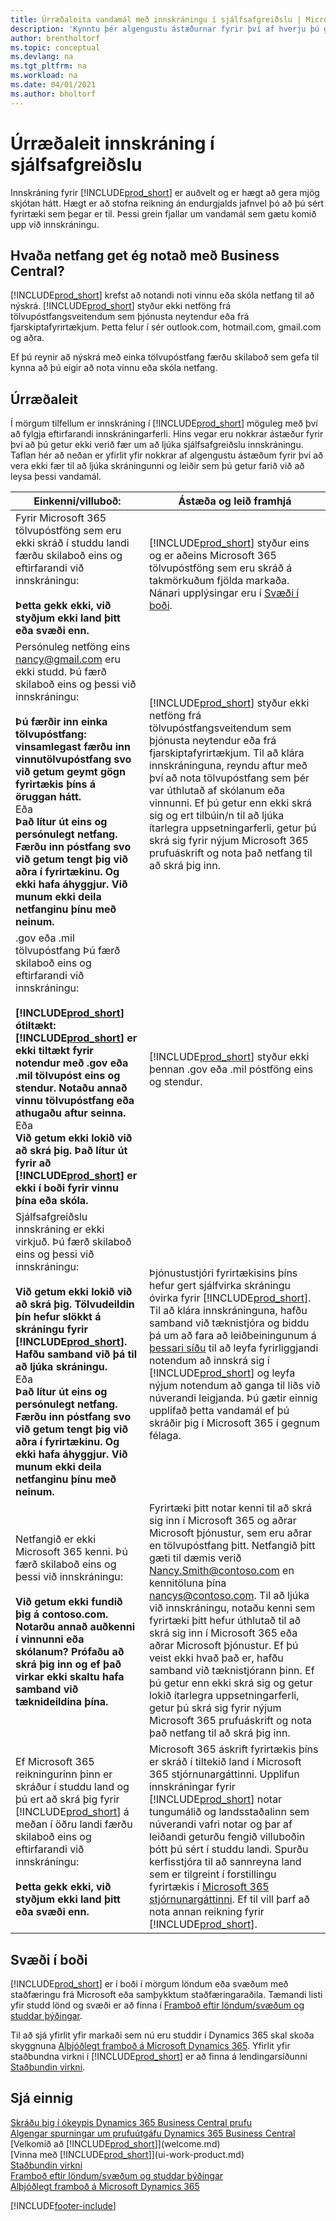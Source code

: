 ```yaml
---
title: Úrræðaleita vandamál með innskráningu í sjálfsafgreiðslu | Microsoft Docs
description: 'Kynntu þér algengustu ástæðurnar fyrir því af hverju þú getur hugsanlega ekki klárað innskráningu í Business Central, og hvernig hægt er að vinna í kringum þær.'
author: brentholtorf
ms.topic: conceptual
ms.devlang: na
ms.tgt_pltfrm: na
ms.workload: na
ms.date: 04/01/2021
ms.author: bholtorf
---
```

# Úrræðaleit innskráning í sjálfsafgreiðslu
Innskráning fyrir [!INCLUDE[prod_short](includes/prod_short.md)] er auðvelt og er hægt að gera mjög skjótan hátt. Hægt er að stofna reikning án endurgjalds jafnvel þó að þú sért fyrirtæki sem þegar er til. Þessi grein fjallar um vandamál sem gætu komið upp við innskráningu.

## Hvaða netfang get ég notað með Business Central?
[!INCLUDE[prod_short](includes/prod_short.md)] krefst að notandi noti vinnu eða skóla netfang til að nýskrá. [!INCLUDE[prod_short](includes/prod_short.md)] styður ekki netföng frá tölvupóstfangsveitendum sem þjónusta neytendur eða frá fjarskiptafyrirtækjum. Þetta felur í sér outlook.com, hotmail.com, gmail.com og aðra.

Ef þú reynir að nýskrá með einka tölvupóstfang færðu skilaboð sem gefa til kynna að þú eigir að nota vinnu eða skóla netfang.

## Úrræðaleit
Í mörgum tilfellum er innskráning í [!INCLUDE[prod_short](includes/prod_short.md)] möguleg með því að fylgja eftirfarandi innskráningarferli. Hins vegar eru nokkrar ástæður fyrir því að þú getur ekki verið fær um að ljúka sjálfsafgreiðslu innskráningu. Taflan hér að neðan er yfirlit yfir nokkrar af algengustu ástæðum fyrir því að vera ekki fær til að ljúka skráningunni og leiðir sem þú getur farið við að leysa þessi vandamál.

| Einkenni/villuboð:  | Ástæða og leið framhjá |
| --------------------- | -------------------- |
| Fyrir Microsoft 365 tölvupóstföng sem eru ekki skráð í studdu landi færðu skilaboð eins og eftirfarandi við innskráningu:<br /><br />**Þetta gekk ekki, við styðjum ekki land þitt eða svæði enn.** |[!INCLUDE[prod_short](includes/prod_short.md)] styður eins og er aðeins Microsoft 365 tölvupóstföng sem eru skráð á takmörkuðum fjölda markaða. Nánari upplýsingar eru í [Svæði í boði](#regional-availability). |
| Persónuleg netföng eins  nancy@gmail.com  eru ekki studd. Þú færð skilaboð eins og þessi við innskráningu:<br /><br />**Þú færðir inn einka tölvupóstfang: vinsamlegast færðu inn vinnutölvupóstfang svo við getum geymt gögn fyrirtækis þíns á öruggan hátt.**<br> Eða <br> **Það lítur út eins og persónulegt netfang. Færðu inn póstfang svo við getum tengt þig við aðra í fyrirtækinu. Og ekki hafa áhyggjur. Við munum ekki deila netfanginu þínu með neinum.** |[!INCLUDE[prod_short](includes/prod_short.md)] styður ekki netföng frá tölvupóstfangsveitendum sem þjónusta neytendur eða frá fjarskiptafyrirtækjum. Til að klára innskráninguna, reyndu aftur með því að nota tölvupóstfang sem þér var úthlutað af skólanum eða vinnunni. Ef þú getur enn ekki skrá sig og ert tilbúin/n til að ljúka ítarlegra uppsetningarferli, getur þú skrá sig fyrir nýjum Microsoft 365 prufuáskrift og nota það netfang til að skrá þig inn. |
| .gov eða .mil tölvupóstfang Þú færð skilaboð eins og eftirfarandi við innskráningu:<br /><br />**[!INCLUDE[prod_short](includes/prod_short.md)] ótiltækt: [!INCLUDE[prod_short](includes/prod_short.md)] er ekki tiltækt fyrir notendur með .gov eða .mil tölvupóst eins og stendur. Notaðu annað vinnu tölvupóstfang eða athugaðu aftur seinna.** <br>Eða <br>**Við getum ekki lokið við að skrá þig. Það lítur út fyrir að [!INCLUDE[prod_short](includes/prod_short.md)] er ekki í boði fyrir vinnu þína eða skóla.** |[!INCLUDE[prod_short](includes/prod_short.md)] styður ekki þennan .gov eða .mil póstföng eins og stendur. |
| Sjálfsafgreiðslu innskráning er ekki virkjuð. Þú færð skilaboð eins og þessi við innskráningu:<br /><br />**Við getum ekki lokið við að skrá þig. Tölvudeildin þín hefur slökkt á skráningu fyrir [!INCLUDE[prod_short](includes/prod_short.md)]. Hafðu samband við þá til að ljúka skráningu.** <br>Eða <br> **Það lítur út eins og persónulegt netfang. Færðu inn póstfang svo við getum tengt þig við aðra í fyrirtækinu. Og ekki hafa áhyggjur. Við munum ekki deila netfanginu þínu með neinum.** |Þjónustustjóri fyrirtækisins þíns hefur gert sjálfvirka skráningu óvirka fyrir [!INCLUDE[prod_short](includes/prod_short.md)]. Til að klára innskráninguna, hafðu samband við tæknistjóra og biddu þá um að fara að leiðbeiningunum á [þessari síðu](/dynamics365/business-central/dev-itpro/developer/devenv-business-central-manage-selfservice-signups) til að leyfa fyrirliggjandi notendum að innskrá sig í [!INCLUDE[prod_short](includes/prod_short.md)] og leyfa nýjum notendum að ganga til liðs við núverandi leigjanda. Þú gætir einnig upplifað þetta vandamál ef þú skráðir þig í Microsoft 365 í gegnum félaga. |
| Netfangið er ekki Microsoft 365 kenni. Þú færð skilaboð eins og þessi við innskráningu:<br /><br />**Við getum ekki fundið þig á contoso.com. Notarðu annað auðkenni í vinnunni eða skólanum? Prófaðu að skrá þig inn og ef það virkar ekki skaltu hafa samband við tæknideildina þína.** |Fyrirtæki þitt notar kenni til að skrá sig inn í Microsoft 365 og aðrar Microsoft þjónustur, sem eru aðrar en tölvupóstfang þitt. Netfangið þitt gæti til dæmis verið  Nancy.Smith@contoso.com  en kennitöluna þína nancys@contoso.com. Til að ljúka við innskráningu, notaðu kenni sem fyrirtæki þitt hefur úthlutað til að skrá sig inn í Microsoft 365 eða aðrar Microsoft þjónustur. Ef þú veist ekki hvað það er, hafðu samband við tæknistjórann þinn. Ef þú getur enn ekki skrá sig og getur lokið ítarlegra uppsetningarferli, getur þú skrá sig fyrir nýjum Microsoft 365 prufuáskrift og nota það netfang til að skrá þig inn. |
| Ef Microsoft 365 reikningurinn þinn er skráður í studdu land og þú ert að skrá þig fyrir [!INCLUDE[prod_short](includes/prod_short.md)] á meðan í öðru landi færðu skilaboð eins og eftirfarandi við innskráningu:<br /><br />**Þetta gekk ekki, við styðjum ekki land þitt eða svæði enn.**| Microsoft 365 áskrift fyrirtækis þíns er skráð í tiltekið land í Microsoft 365 stjórnunargáttinni. Upplifun innskráningar fyrir [!INCLUDE[prod_short](includes/prod_short.md)] notar tungumálið og landsstaðalinn sem núverandi vafri notar og þar af leiðandi geturðu fengið villuboðin þótt þú sért í studdu landi. Spurðu kerfisstjóra til að sannreyna land sem er tilgreint í forstillingu fyrirtækis í [Microsoft 365 stjórnunargáttinni](https://portal.office.com/adminportal/home#/companyprofile). Ef til vill þarf að nota annan reikning fyrir [!INCLUDE[prod_short](includes/prod_short.md)].|

## Svæði í boði

[!INCLUDE[prod_short](includes/prod_short.md)] er í boði í mörgum löndum eða svæðum með staðfæringu frá Microsoft eða samþykktum staðfæringaraðila. Tæmandi listi yfir studd lönd og svæði er að finna í [Framboð eftir löndum/svæðum og studdar þýðingar](/dynamics365/business-central/dev-itpro/compliance/apptest-countries-and-translations?toc=/dynamics365/business-central/toc.json).  

Til að sjá yfirlit yfir markaði sem nú eru studdir í Dynamics 365 skal skoða skyggnuna [Alþjóðlegt framboð á Microsoft Dynamics 365](/dynamics365/get-started/availability). Yfirlit yfir staðbundna virkni í [!INCLUDE[prod_short](includes/prod_short.md)] er að finna á lendingarsíðunni [Staðbundin virkni](about-localization.md).  

## Sjá einnig

[Skráðu þig í ókeypis Dynamics 365 Business Central prufu](trial-signup.md)  
[Algengar spurningar um prufuútgáfu Dynamics 365 Business Central](trial-faq.md)  
[Velkomið að [!INCLUDE[prod_short](includes/prod_long.md)]](welcome.md)  
[Vinna með [!INCLUDE[prod_short](includes/prod_short.md)]](ui-work-product.md)  
[Staðbundin virkni](about-localization.md)  
[Framboð eftir löndum/svæðum og studdar þýðingar](/dynamics365/business-central/dev-itpro/compliance/apptest-countries-and-translations?toc=/dynamics365/business-central/toc.json)  
[Alþjóðlegt framboð á Microsoft Dynamics 365](/dynamics365/get-started/availability)  


[!INCLUDE[footer-include](includes/footer-banner.md)]